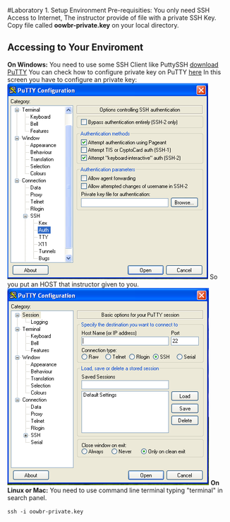 #Laboratory 1. Setup Environment
Pre-requisities: You only need SSH Access to Internet, The instructor provide of file with a private SSH Key.
Copy file called **oowbr-private.key** on your local directory.

## Accessing to Your Enviroment
**On Windows:** You need to use some SSH Client like PuttySSH [download PuTTY](http://www.chiark.greenend.org.uk/~sgtatham/putty/download.html)
You can check how to configure private key on PuTTY [here](https://support.suso.com/supki/SSH_Tutorial_for_Windows)
In this screen you have to configure an private key:
![Screen to add private key](files/Putty-config-sshauth.png)
So you put an HOST that instructor given to you.
![Screen to open session to server](files/Putty-configuration.png)
**On Linux or Mac:** You need to use command line terminal typing "terminal" in search panel.

```
ssh -i oowbr-private.key
```
